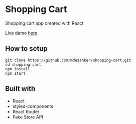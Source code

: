 # Shopping Cart

Shopping cart app created with React

Live demo [here](http://mdesanker.github.io/shopping-cart/)

## How to setup

```
git clone https://github.com/mdesanker/shopping-cart.git
cd shopping-cart
npm install
npm start
```

## Built with

- React
- styled-components
- React Router
- Fake Store API
